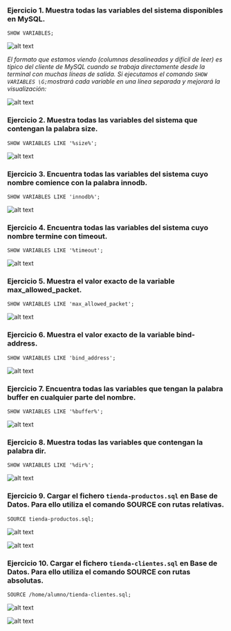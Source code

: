 ### Ejercicio 1. Muestra todas las variables del sistema disponibles en MySQL.

`SHOW VARIABLES;`

![alt text](image.png)

_El formato que estamos viendo (columnas desalineadas y difícil de leer) es típico del cliente de MySQL cuando se trabaja directamente desde la terminal con muchas líneas de salida. Si ejecutamos el comando `SHOW VARIABLES \G;`mostrará cada variable en una línea separada y mejorará la visualización:_

![alt text](image-1.png)

### Ejercicio 2. Muestra todas las variables del sistema que contengan la palabra size.

`SHOW VARIABLES LIKE '%size%';`

![alt text](image-2.png)

### Ejercicio 3. Encuentra todas las variables del sistema cuyo nombre comience con la palabra innodb.

`SHOW VARIABLES LIKE 'innodb%';`

![alt text](image-3.png)

### Ejercicio 4. Encuentra todas las variables del sistema cuyo nombre termine con timeout.

`SHOW VARIABLES LIKE '%timeout';`

![alt text](image-4.png)

### Ejercicio 5. Muestra el valor exacto de la variable max_allowed_packet.

`SHOW VARIABLES LIKE 'max_allowed_packet';`

![alt text](image-5.png)

### Ejercicio 6. Muestra el valor exacto de la variable bind-address.

`SHOW VARIABLES LIKE 'bind_address';`

![alt text](image-6.png)

### Ejercicio 7. Encuentra todas las variables que tengan la palabra buffer en cualquier parte del nombre.

`SHOW VARIABLES LIKE '%buffer%';`

![alt text](image-7.png)

### Ejercicio 8. Muestra todas las variables que contengan la palabra dir.

`SHOW VARIABLES LIKE '%dir%';`

![alt text](image-8.png)

### Ejercicio 9. Cargar el fichero `tienda-productos.sql` en Base de Datos. Para ello utiliza el comando SOURCE con rutas relativas.

`SOURCE tienda-productos.sql;`

![alt text](image-9.png)

![alt text](image-10.png)

### Ejercicio 10. Cargar el fichero `tienda-clientes.sql` en Base de Datos. Para ello utiliza el comando SOURCE con rutas absolutas.

`SOURCE /home/alumno/tienda-clientes.sql;`

![alt text](image-11.png)

![alt text](image-12.png)

